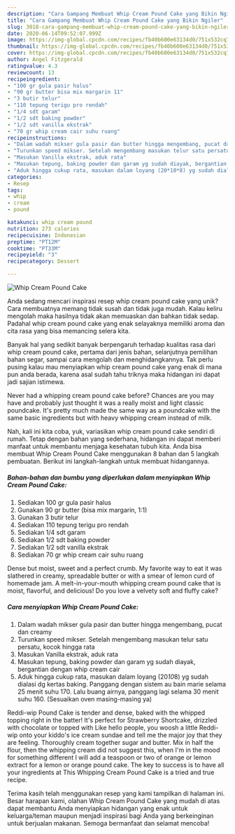 ```yaml
---
description: "Cara Gampang Membuat Whip Cream Pound Cake yang Bikin Ngiler"
title: "Cara Gampang Membuat Whip Cream Pound Cake yang Bikin Ngiler"
slug: 3018-cara-gampang-membuat-whip-cream-pound-cake-yang-bikin-ngiler
date: 2020-06-14T09:52:07.999Z
image: https://img-global.cpcdn.com/recipes/fb40b600e63134d0/751x532cq70/whip-cream-pound-cake-foto-resep-utama.jpg
thumbnail: https://img-global.cpcdn.com/recipes/fb40b600e63134d0/751x532cq70/whip-cream-pound-cake-foto-resep-utama.jpg
cover: https://img-global.cpcdn.com/recipes/fb40b600e63134d0/751x532cq70/whip-cream-pound-cake-foto-resep-utama.jpg
author: Angel Fitzgerald
ratingvalue: 4.3
reviewcount: 13
recipeingredient:
- "100 gr gula pasir halus"
- "90 gr butter bisa mix margarin 11"
- "3 butir telur"
- "110 tepung terigu pro rendah"
- "1/4 sdt garam"
- "1/2 sdt baking powder"
- "1/2 sdt vanilla ekstrak"
- "70 gr whip cream cair suhu ruang"
recipeinstructions:
- "Dalam wadah mikser gula pasir dan butter hingga mengembang, pucat dan creamy"
- "Turunkan speed mikser. Setelah mengembang masukan telur satu persatu, kocok hingga rata"
- "Masukan Vanilla ekstrak, aduk rata"
- "Masukan tepung, baking powder dan garam yg sudah diayak, bergantian dengan whip cream cair"
- "Aduk hingga cukup rata, masukan dalam loyang (20*10*8) yg sudah dialasi dg kertas baking. Panggang dengan sistem au bain marie selama 25 menit suhu 170. Lalu buang airnya, panggang lagi selama 30 menit suhu 160. (Sesuaikan oven masing-masing ya)"
categories:
- Resep
tags:
- whip
- cream
- pound

katakunci: whip cream pound 
nutrition: 273 calories
recipecuisine: Indonesian
preptime: "PT12M"
cooktime: "PT33M"
recipeyield: "3"
recipecategory: Dessert

---
```



![Whip Cream Pound Cake](https://img-global.cpcdn.com/recipes/fb40b600e63134d0/751x532cq70/whip-cream-pound-cake-foto-resep-utama.jpg)

Anda sedang mencari inspirasi resep whip cream pound cake yang unik? Cara membuatnya memang tidak susah dan tidak juga mudah. Kalau keliru mengolah maka hasilnya tidak akan memuaskan dan bahkan tidak sedap. Padahal whip cream pound cake yang enak selayaknya memiliki aroma dan cita rasa yang bisa memancing selera kita.

Banyak hal yang sedikit banyak berpengaruh terhadap kualitas rasa dari whip cream pound cake, pertama dari jenis bahan, selanjutnya pemilihan bahan segar, sampai cara mengolah dan menghidangkannya. Tak perlu pusing kalau mau menyiapkan whip cream pound cake yang enak di mana pun anda berada, karena asal sudah tahu triknya maka hidangan ini dapat jadi sajian istimewa.

Never had a whipping cream pound cake before? Chances are you may have and probably just thought it was a really moist and light classic poundcake. It&#39;s pretty much made the same way as a poundcake with the same basic ingredients but with heavy whipping cream instead of milk.


Nah, kali ini kita coba, yuk, variasikan whip cream pound cake sendiri di rumah. Tetap dengan bahan yang sederhana, hidangan ini dapat memberi manfaat untuk membantu menjaga kesehatan tubuh kita. Anda bisa membuat Whip Cream Pound Cake menggunakan 8 bahan dan 5 langkah pembuatan. Berikut ini langkah-langkah untuk membuat hidangannya.

<!--inarticleads1-->

##### Bahan-bahan dan bumbu yang diperlukan dalam menyiapkan Whip Cream Pound Cake:

1. Sediakan 100 gr gula pasir halus
1. Gunakan 90 gr butter (bisa mix margarin, 1:1)
1. Gunakan 3 butir telur
1. Sediakan 110 tepung terigu pro rendah
1. Sediakan 1/4 sdt garam
1. Sediakan 1/2 sdt baking powder
1. Sediakan 1/2 sdt vanilla ekstrak
1. Sediakan 70 gr whip cream cair suhu ruang


Dense but moist, sweet and a perfect crumb. My favorite way to eat it was slathered in creamy, spreadable butter or with a smear of lemon curd of homemade jam. A melt-in-your-mouth whipping cream pound cake that is moist, flavorful, and delicious! Do you love a velvety soft and fluffy cake? 

<!--inarticleads2-->

##### Cara menyiapkan Whip Cream Pound Cake:

1. Dalam wadah mikser gula pasir dan butter hingga mengembang, pucat dan creamy
1. Turunkan speed mikser. Setelah mengembang masukan telur satu persatu, kocok hingga rata
1. Masukan Vanilla ekstrak, aduk rata
1. Masukan tepung, baking powder dan garam yg sudah diayak, bergantian dengan whip cream cair
1. Aduk hingga cukup rata, masukan dalam loyang (20*10*8) yg sudah dialasi dg kertas baking. Panggang dengan sistem au bain marie selama 25 menit suhu 170. Lalu buang airnya, panggang lagi selama 30 menit suhu 160. (Sesuaikan oven masing-masing ya)


Reddi-wip Pound Cake is tender and dense, baked with the whipped topping right in the batter! It&#39;s perfect for Strawberry Shortcake, drizzled with chocolate or topped with Like hello people, you woosh a little Reddi-wip onto your kiddo&#39;s ice cream sundae and tell me the major joy that they are feeling. Thoroughly cream together sugar and butter. Mix in half the flour, then the whipping cream did not suggest this, when I&#39;m in the mood for something different I will add a teaspoon or two of orange or lemon extract for a lemon or orange pound cake. The key to success is to have all your ingredients at This Whipping Cream Pound Cake is a tried and true recipe. 

Terima kasih telah menggunakan resep yang kami tampilkan di halaman ini. Besar harapan kami, olahan Whip Cream Pound Cake yang mudah di atas dapat membantu Anda menyiapkan hidangan yang enak untuk keluarga/teman maupun menjadi inspirasi bagi Anda yang berkeinginan untuk berjualan makanan. Semoga bermanfaat dan selamat mencoba!
